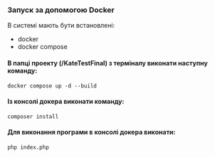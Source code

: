 ### Запуск за допомогою Docker
В системі мають бути встановлені:
- docker
- docker compose  

#### В папці проекту (/KateTestFinal) з терміналу виконати наступну команду:
```
docker compose up -d --build
```
#### Із консолі докера виконати команду:
```
composer install
```
#### Для виконання програми в консолі докера виконати:
```
php index.php
```